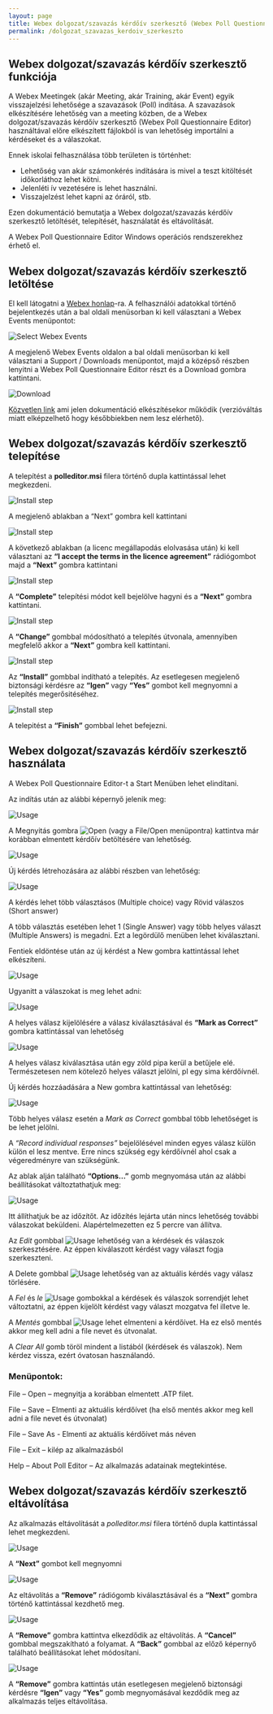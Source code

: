 ```yaml
---
layout: page
title: Webex dolgozat/szavazás kérdőív szerkesztő (Webex Poll Questionnaire Editor) használata
permalink: /dolgozat_szavazas_kerdoiv_szerkeszto
---
```


## Webex dolgozat/szavazás kérdőív szerkesztő funkciója

A Webex Meetingek (akár Meeting, akár Training, akár Event) egyik visszajelzési lehetősége a szavazások (Poll) indítása. A szavazások elkészítésére lehetőség van a meeting közben, de a Webex dolgozat/szavazás kérdőív szerkesztő (Webex Poll Questionnaire Editor) használtával előre elkészített fájlokból is van lehetőség importálni a kérdéseket és a válaszokat.

Ennek iskolai felhasználása több területen is történhet:

* Lehetőség van akár számonkérés indítására is mivel a teszt kitöltését időkorláthoz lehet kötni. 
* Jelenléti ív vezetésére is lehet használni.
* Visszajelzést lehet kapni az óráról, stb.

Ezen dokumentáció bemutatja a Webex dolgozat/szavazás kérdőív szerkesztő letöltését, telepítését, használatát és eltávolítását.

A Webex Poll Questionnaire Editor Windows operációs rendszerekhez érhető el.

## Webex dolgozat/szavazás kérdőív szerkesztő letöltése

El kell látogatni a [Webex honlap](https://www.webex.com)-ra. A felhasználói adatokkal történő bejelentkezés után a bal oldali menüsorban ki kell választani a Webex Events menüpontot:

![Select Webex Events](/assets/img/pollquestionnaire/selectwebexevents.png)

A megjelenő Webex Events oldalon a bal oldali menüsorban ki kell választani a Support / Downloads menüpontot, majd a középső részben lenyitni a Webex Poll Questionnaire Editor részt és a Download gombra kattintani.

![Download](/assets/img/pollquestionnaire/download.png)

[Közvetlen link](https://akamaicdn.webex.com/client/WBXclient-40.2.10-14/polleditor.msi) ami jelen dokumentáció elkészítésekor működik (verzióváltás miatt elképzelhető hogy későbbiekben nem lesz elérhető).

## Webex dolgozat/szavazás kérdőív szerkesztő telepítése

A telepítést a __polleditor.msi__ filera történő dupla kattintással lehet megkezdeni.

![Install step](/assets/img/pollquestionnaire/install1.png)

A megjelenő ablakban a “Next” gombra kell kattintani

![Install step](/assets/img/pollquestionnaire/install2.png)

A következő ablakban (a licenc megállapodás elolvasása után) ki kell választani az __“I accept the terms in the licence agreement”__ rádiógombot majd a __“Next”__ gombra kattintani

![Install step](/assets/img/pollquestionnaire/install3.png)

A __“Complete”__ telepítési módot kell bejelölve hagyni és a __“Next”__ gombra kattintani.

![Install step](/assets/img/pollquestionnaire/install4.png)

A __“Change”__ gombbal módosítható a telepítés útvonala, amennyiben megfelelő akkor a __“Next”__ gombra kell kattintani.

![Install step](/assets/img/pollquestionnaire/install5.png)

Az __“Install”__ gombbal indítható a telepítés. Az esetlegesen megjelenő biztonsági kérdésre az __“Igen”__ vagy __“Yes”__ gombot kell megnyomni a telepítés megerősitéséhez.

![Install step](/assets/img/pollquestionnaire/install6.png)

A telepitést a __“Finish”__ gombbal lehet befejezni.

## Webex dolgozat/szavazás kérdőív szerkesztő használata

A Webex Poll Questionnaire Editor-t a Start Menüben lehet elindítani.

Az indítás után az alábbi képernyő jelenik meg:

![Usage](/assets/img/pollquestionnaire/usage1.png)

A Megnyitás gombra ![Open](/assets/img/pollquestionnaire/folder_small.png) (vagy a File/Open menüpontra) kattintva már korábban elmentett kérdőív betöltésére van lehetőség.

![Usage](/assets/img/pollquestionnaire/usage2.png)

Új kérdés létrehozására az alábbi részben van lehetőség:

![Usage](/assets/img/pollquestionnaire/usage3.png)

A kérdés lehet több választásos (Multiple choice) vagy Rövid válaszos (Short answer)

A több választás esetében lehet 1 (Single Answer) vagy több helyes választ (Multiple Answers) is megadni. Ezt a legördülő menüben lehet kiválasztani.

Fentiek eldöntése után az új kérdést a New gombra kattintással lehet elkészíteni.

![Usage](/assets/img/pollquestionnaire/usage4.png)

Ugyanitt a válaszokat is meg lehet adni:

![Usage](/assets/img/pollquestionnaire/usage5.png)

A helyes válasz kijelölésére a válasz kiválasztásával és __“Mark as Correct”__ gombra kattintással van lehetőség

![Usage](/assets/img/pollquestionnaire/usage6.png)

A helyes válasz kiválasztása után egy zöld pipa kerül a betűjele elé. Természetesen nem kötelező helyes választ jelölni, pl egy sima kérdőívnél.

Új kérdés hozzáadására a New gombra kattintással van lehetőség:

![Usage](/assets/img/pollquestionnaire/usage7.png)

Több helyes válasz esetén a _Mark as Correct_ gombbal több lehetőséget is be lehet jelölni.

A _“Record individual responses”_ bejelölésével minden egyes válasz külön külön el lesz mentve. Erre nincs szükség egy kérdőívnél ahol csak a végeredményre van szükségünk.

Az ablak alján található __“Options…”__ gomb megnyomása után az alábbi beállításokat változtathatjuk meg:

![Usage](/assets/img/pollquestionnaire/usage8.png)

Itt állíthatjuk be az időzítőt. Az időzítés lejárta után nincs lehetőség további válaszokat beküldeni. Alapértelmezetten ez 5 percre van állítva.

Az _Edit_ gombbal ![Usage](/assets/img/pollquestionnaire/edit_small.png) lehetőség van a kérdések és válaszok szerkesztésére. Az éppen kiválaszott kérdést vagy választ fogja szerkeszteni.

A Delete gombbal ![Usage](/assets/img/pollquestionnaire/delete_small.png) lehetőség van az aktuális kérdés vagy válasz törlésére.

A _Fel_ és _le_ ![Usage](/assets/img/pollquestionnaire/up_down_small.png) gombokkal a kérdések és válaszok sorrendjét lehet változtatni, az éppen kijelölt kérdést vagy választ mozgatva fel illetve le.

A _Mentés_ gombbal ![Usage](/assets/img/pollquestionnaire/save_small.png) lehet elmenteni a kérdőívet. Ha ez első mentés akkor meg kell adni a file nevet és útvonalat.

A _Clear All_ gomb töröl mindent a listából (kérdések és válaszok). Nem kérdez vissza, ezért óvatosan használandó.

### Menüpontok:

File – Open – megnyitja a korábban elmentett .ATP filet.

File – Save – Elmenti az aktuális kérdőívet (ha első mentés akkor meg kell adni a file nevet és útvonalat)

File – Save As - Elmenti az aktuális kérdőívet más néven

File – Exit – kilép az alkalmazásból

Help – About Poll Editor – Az alkalmazás adatainak megtekintése.

## Webex dolgozat/szavazás kérdőív szerkesztő eltávolítása

Az alkalmazás eltávolítását a _polleditor.msi_ filera történő dupla kattintással lehet megkezdeni.

![Usage](/assets/img/pollquestionnaire/uninstall1.png)

A __“Next”__ gombot kell megnyomni

![Usage](/assets/img/pollquestionnaire/uninstall2.png)

Az eltávolítás a __“Remove”__ rádiógomb kiválasztásával és a __“Next”__ gombra történő kattintással kezdhető meg.

![Usage](/assets/img/pollquestionnaire/uninstall3.png)

A __“Remove”__ gombra kattintva elkezdődik az eltávolítás. A __“Cancel”__ gombbal megszakítható a folyamat. A __“Back”__ gombbal az előző képernyő található beállításokat lehet módosítani.

![Usage](/assets/img/pollquestionnaire/uninstall3.png)

A __“Remove”__ gombra kattintás után esetlegesen megjelenő  biztonsági kérdésre __“Igen”__ vagy __“Yes”__ gomb megnyomásával kezdődik meg az alkalmazás teljes eltávolítása.